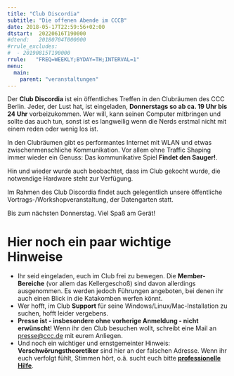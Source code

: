 ```yaml
---
title: "Club Discordia"
subtitle: "Die offenen Abende im CCCB"
date: 2018-05-17T22:59:56+02:00
dtstart:  20220616T190000
#dtend:   20180704T000000
#rrule_excludes:
#  - 20190815T190000
rrule:   "FREQ=WEEKLY;BYDAY=TH;INTERVAL=1"
menu:
  main:
    parent: "veranstaltungen"
---
```


Der **Club Discordia** ist ein öffentliches Treffen in den Clubräumen des CCC Berlin. Jeder, der Lust hat, ist eingeladen, **Donnerstags so ab ca. 19 Uhr bis 24 Uhr** vorbeizukommen. Wer will, kann seinen Computer mitbringen und sollte das auch tun, sonst ist es langweilig wenn die Nerds erstmal nicht mit einem reden oder wenig los ist.

In den Clubräumen gibt es performantes Internet mit WLAN und etwas zwischenmenschliche Kommunikation. Vor allem ohne Traffic Shaping immer wieder ein Genuss: Das kommunikative Spiel **Findet den Sauger!**.

Hin und wieder wurde auch beobachtet, dass im Club gekocht wurde, die notwendige Hardware steht zur Verfügung.

Im Rahmen des Club Discordia findet auch gelegentlich unsere öffentliche Vortrags-/Workshopveranstaltung, der Datengarten statt.

Bis zum nächsten Donnerstag. Viel Spaß am Gerät! 

# Hier noch ein paar wichtige Hinweise

 * Ihr seid eingeladen, euch im Club frei zu bewegen. Die **Member-Bereiche** (vor allem das Kellergeschoß) sind davon allerdings ausgenommen. Es werden jedoch Führungen angeboten, bei denen ihr auch einen Blick in die Katakomben werfen könnt.
 * Wer hofft, im Club **Support** für seine Windows/Linux/Mac-Installation zu suchen, hofft leider vergebens.
 * **Presse ist - insbesondere ohne vorherige Anmeldung - nicht erwünscht**! Wenn ihr den Club besuchen wollt, schreibt eine Mail an <presse@ccc.de> mit eurem Anliegen.
 * Und noch ein wichtiger und ernstgemeinter Hinweis: **Verschwörungstheoretiker** sind hier an der falschen Adresse. Wenn ihr euch verfolgt fühlt, Stimmen hört, o.ä. sucht euch bitte **[professionelle Hilfe](	https://www.kvberlin.de/60arztsuche/schnellsuchep.html)**.
